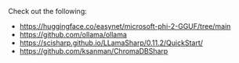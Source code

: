 Check out the following:

* https://huggingface.co/easynet/microsoft-phi-2-GGUF/tree/main
* https://github.com/ollama/ollama
* https://scisharp.github.io/LLamaSharp/0.11.2/QuickStart/
* https://github.com/ksanman/ChromaDBSharp